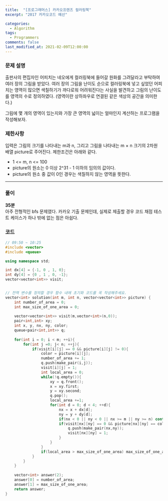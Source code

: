 ```yaml
---
title:  "[프로그래머스] 카카오프렌즈 컬러링북"
excerpt: "2017 카카오코드 예선"

categories:
  - Algorithm
tags:
  - Programmers
comments: false
last_modified_at: 2021-02-09T12:00:00
---
```

### 문제 설명
출판사의 편집자인 어피치는 네오에게 컬러링북에 들어갈 원화를 그려달라고 부탁하여 여러 장의 그림을 받았다. 여러 장의 그림을 난이도 순으로 컬러링북에 넣고 싶었던 어피치는 영역이 많으면 색칠하기가 까다로워 어려워진다는 사실을 발견하고 그림의 난이도를 영역의 수로 정의하였다. (영역이란 상하좌우로 연결된 같은 색상의 공간을 의미한다.)

그림에 몇 개의 영역이 있는지와 가장 큰 영역의 넓이는 얼마인지 계산하는 프로그램을 작성해보자.

### 제한사항
입력은 그림의 크기를 나타내는 m과 n, 그리고 그림을 나타내는 m × n 크기의 2차원 배열 picture로 주어진다. 제한조건은 아래와 같다.

- 1 <= m, n <= 100
- picture의 원소는 0 이상 2^31 - 1 이하의 임의의 값이다.
- picture의 원소 중 값이 0인 경우는 색칠하지 않는 영역을 뜻한다.

---
### 풀이
**35분**  
아주 전형적인 bfs 문제였다. 카카오 기출 문제인데, 실제로 제출할 경우 코드 채점 테스트 케이스가 하나 밖에 없는 점은 아쉽다.

### 코드
```c++
// 09:50 ~ 10:25
#include <vector>
#include <queue>

using namespace std;

int dx[4] = {-1, 0 , 1, 0};
int dy[4] = {0 , 1 , 0, -1};
vector<vector<int>> visit;


// 전역 변수를 정의할 경우 함수 내에 초기화 코드를 꼭 작성해주세요.
vector<int> solution(int m, int n, vector<vector<int>> picture) {
    int number_of_area = 0;
    int max_size_of_one_area = 0;
    
    vector<vector<int>> visit(m,vector<int>(n,0));
    pair<int,int> xy;
    int x, y, nx, ny, color;
    queue<pair<int,int>> q;
    
    for(int i = 0; i < m; ++i){
        for(int j =0; j< n; ++j){
            if(visit[i][j] == 0 && picture[i][j] != 0){
                color = picture[i][j];
                number_of_area += 1;
                q.push(make_pair(i,j));
                visit[i][j] = 1;
                int local_area = 0;
                while(!q.empty()){
                    xy = q.front();
                    x = xy.first;
                    y = xy.second;
                    q.pop();
                    local_area +=1;
                    for(int d = 0; d < 4; ++d){
                        nx = x + dx[d];
                        ny = y + dy[d];
                        if(nx < 0 || ny < 0 || nx >= m || ny >= n) continue;
                        if(visit[nx][ny] == 0 && picture[nx][ny] == color){
                            q.push(make_pair(nx,ny));
                            visit[nx][ny] = 1;
                        }
                    }
                }
                if(local_area > max_size_of_one_area) max_size_of_one_area = local_area;
            }
        }
    }
    
    vector<int> answer(2);
    answer[0] = number_of_area;
    answer[1] = max_size_of_one_area;
    return answer;
}
```


